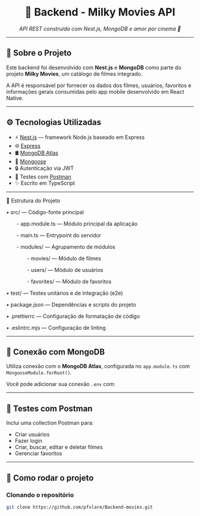 <h1 align="center">🎥 Backend - Milky Movies API</h1>


<p align="center"><i>API REST construída com Nest.js, MongoDB e amor por cinema 🍿</i></p>

---

## 📌 Sobre o Projeto

Este backend foi desenvolvido com **Nest.js** e **MongoDB** como parte do projeto **Milky Movies**, um catálogo de filmes integrado.

A API é responsável por fornecer os dados dos filmes, usuários, favoritos e informações gerais consumidas pelo app mobile desenvolvido em React Native.

---

## ⚙️ Tecnologias Utilizadas

- ⚡ [Nest.js](https://nestjs.com) — framework Node.js baseado em Express
- 🌐 [Express](https://expressjs.com/)
- 🛢️ [MongoDB Atlas](https://www.mongodb.com/cloud/atlas)
- 🔗 [Mongoose](https://mongoosejs.com/)
- 🔒 Autenticação via JWT
- 📩 Testes com [Postman](https://www.postman.com/)
- ✨ Escrito em TypeScript

---

📂 Estrutura do Projeto
	
 •	src/ — Código-fonte principal
 
  - app.module.ts — Módulo principal da aplicação
  
  - main.ts — Entrypoint do servidor
  
  - modules/ — Agrupamento de módulos
  
    - movies/ — Módulo de filmes
    
    - users/ — Módulo de usuários
    
    - favorites/ — Módulo de favoritos
    
  •	test/ — Testes unitários e de integração (e2e)
 
  •	package.json — Dependências e scripts do projeto
 
  •	.prettierrc — Configuração de formatação de código
 
  •	.eslintrc.mjs — Configuração de linting
 

---

## 🔌 Conexão com MongoDB

Utiliza conexão com o **MongoDB Atlas**, configurada no `app.module.ts` com `MongooseModule.forRoot()`.

Você pode adicionar sua conexão `.env` com:

---

## 🧪 Testes com Postman

Inclui uma collection Postman para:

- Criar usuários
- Fazer login
- Criar, buscar, editar e deletar filmes
- Gerenciar favoritos

---

## 🚀 Como rodar o projeto

### Clonando o repositório

```bash
git clone https://github.com/pfvlare/Backend-movies.git
